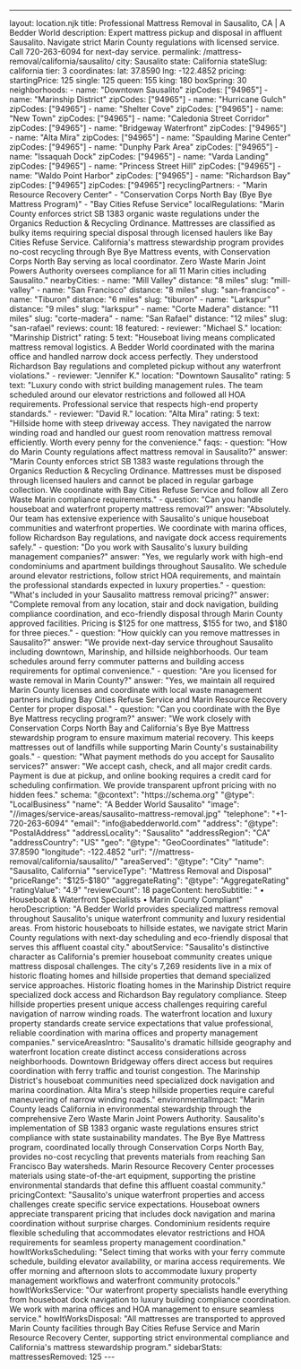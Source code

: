 ---
layout: location.njk
title: Professional Mattress Removal in Sausalito, CA | A Bedder World
description: Expert mattress pickup and disposal in affluent Sausalito. Navigate strict Marin County regulations with licensed service. Call 720-263-6094 for next-day service.
permalink: /mattress-removal/california/sausalito/
city: Sausalito state: California stateSlug: california tier: 3 coordinates: lat: 37.8590 lng: -122.4852 pricing: startingPrice: 125 single: 125 queen: 155 king: 180 boxSpring: 30 neighborhoods: - name: "Downtown Sausalito" zipCodes: ["94965"] - name: "Marinship District" zipCodes: ["94965"] - name: "Hurricane Gulch" zipCodes: ["94965"] - name: "Shelter Cove" zipCodes: ["94965"] - name: "New Town" zipCodes: ["94965"] - name: "Caledonia Street Corridor" zipCodes: ["94965"] - name: "Bridgeway Waterfront" zipCodes: ["94965"] - name: "Alta Mira" zipCodes: ["94965"] - name: "Spaulding Marine Center" zipCodes: ["94965"] - name: "Dunphy Park Area" zipCodes: ["94965"] - name: "Issaquah Dock" zipCodes: ["94965"] - name: "Varda Landing" zipCodes: ["94965"] - name: "Princess Street Hill" zipCodes: ["94965"] - name: "Waldo Point Harbor" zipCodes: ["94965"] - name: "Richardson Bay" zipCodes: ["94965"] zipCodes: ["94965"] recyclingPartners: - "Marin Resource Recovery Center" - "Conservation Corps North Bay (Bye Bye Mattress Program)" - "Bay Cities Refuse Service" localRegulations: "Marin County enforces strict SB 1383 organic waste regulations under the Organics Reduction & Recycling Ordinance. Mattresses are classified as bulky items requiring special disposal through licensed haulers like Bay Cities Refuse Service. California's mattress stewardship program provides no-cost recycling through Bye Bye Mattress events, with Conservation Corps North Bay serving as local coordinator. Zero Waste Marin Joint Powers Authority oversees compliance for all 11 Marin cities including Sausalito." nearbyCities: - name: "Mill Valley" distance: "8 miles" slug: "mill-valley" - name: "San Francisco" distance: "8 miles" slug: "san-francisco" - name: "Tiburon" distance: "6 miles" slug: "tiburon" - name: "Larkspur" distance: "9 miles" slug: "larkspur" - name: "Corte Madera" distance: "11 miles" slug: "corte-madera" - name: "San Rafael" distance: "12 miles" slug: "san-rafael" reviews: count: 18 featured: - reviewer: "Michael S." location: "Marinship District" rating: 5 text: "Houseboat living means complicated mattress removal logistics. A Bedder World coordinated with the marina office and handled narrow dock access perfectly. They understood Richardson Bay regulations and completed pickup without any waterfront violations." - reviewer: "Jennifer K." location: "Downtown Sausalito" rating: 5 text: "Luxury condo with strict building management rules. The team scheduled around our elevator restrictions and followed all HOA requirements. Professional service that respects high-end property standards." - reviewer: "David R." location: "Alta Mira" rating: 5 text: "Hillside home with steep driveway access. They navigated the narrow winding road and handled our guest room renovation mattress removal efficiently. Worth every penny for the convenience." faqs: - question: "How do Marin County regulations affect mattress removal in Sausalito?" answer: "Marin County enforces strict SB 1383 waste regulations through the Organics Reduction & Recycling Ordinance. Mattresses must be disposed through licensed haulers and cannot be placed in regular garbage collection. We coordinate with Bay Cities Refuse Service and follow all Zero Waste Marin compliance requirements." - question: "Can you handle houseboat and waterfront property mattress removal?" answer: "Absolutely. Our team has extensive experience with Sausalito's unique houseboat communities and waterfront properties. We coordinate with marina offices, follow Richardson Bay regulations, and navigate dock access requirements safely." - question: "Do you work with Sausalito's luxury building management companies?" answer: "Yes, we regularly work with high-end condominiums and apartment buildings throughout Sausalito. We schedule around elevator restrictions, follow strict HOA requirements, and maintain the professional standards expected in luxury properties." - question: "What's included in your Sausalito mattress removal pricing?" answer: "Complete removal from any location, stair and dock navigation, building compliance coordination, and eco-friendly disposal through Marin County approved facilities. Pricing is $125 for one mattress, $155 for two, and $180 for three pieces." - question: "How quickly can you remove mattresses in Sausalito?" answer: "We provide next-day service throughout Sausalito including downtown, Marinship, and hillside neighborhoods. Our team schedules around ferry commuter patterns and building access requirements for optimal convenience." - question: "Are you licensed for waste removal in Marin County?" answer: "Yes, we maintain all required Marin County licenses and coordinate with local waste management partners including Bay Cities Refuse Service and Marin Resource Recovery Center for proper disposal." - question: "Can you coordinate with the Bye Bye Mattress recycling program?" answer: "We work closely with Conservation Corps North Bay and California's Bye Bye Mattress stewardship program to ensure maximum material recovery. This keeps mattresses out of landfills while supporting Marin County's sustainability goals." - question: "What payment methods do you accept for Sausalito services?" answer: "We accept cash, check, and all major credit cards. Payment is due at pickup, and online booking requires a credit card for scheduling confirmation. We provide transparent upfront pricing with no hidden fees." schema: "@context": "https://schema.org" "@type": "LocalBusiness" "name": "A Bedder World Sausalito" "image": "//images/service-areas/sausalito-mattress-removal.jpg" "telephone": "+1-720-263-6094" "email": "info@abedderworld.com" "address": "@type": "PostalAddress" "addressLocality": "Sausalito" "addressRegion": "CA" "addressCountry": "US" "geo": "@type": "GeoCoordinates" "latitude": 37.8590 "longitude": -122.4852 "url": "//mattress-removal/california/sausalito/" "areaServed": "@type": "City" "name": "Sausalito, California" "serviceType": "Mattress Removal and Disposal" "priceRange": "$125-$180" "aggregateRating": "@type": "AggregateRating" "ratingValue": "4.9" "reviewCount": 18 pageContent: heroSubtitle: " • Houseboat & Waterfront Specialists • Marin County Compliant" heroDescription: "A Bedder World provides specialized mattress removal throughout Sausalito's unique waterfront community and luxury residential areas. From historic houseboats to hillside estates, we navigate strict Marin County regulations with next-day scheduling and eco-friendly disposal that serves this affluent coastal city." aboutService: "Sausalito's distinctive character as California's premier houseboat community creates unique mattress disposal challenges. The city's 7,269 residents live in a mix of historic floating homes and hillside properties that demand specialized service approaches. Historic floating homes in the Marinship District require specialized dock access and Richardson Bay regulatory compliance. Steep hillside properties present unique access challenges requiring careful navigation of narrow winding roads. The waterfront location and luxury property standards create service expectations that value professional, reliable coordination with marina offices and property management companies." serviceAreasIntro: "Sausalito's dramatic hillside geography and waterfront location create distinct access considerations across neighborhoods. Downtown Bridgeway offers direct access but requires coordination with ferry traffic and tourist congestion. The Marinship District's houseboat communities need specialized dock navigation and marina coordination. Alta Mira's steep hillside properties require careful maneuvering of narrow winding roads." environmentalImpact: "Marin County leads California in environmental stewardship through the comprehensive Zero Waste Marin Joint Powers Authority. Sausalito's implementation of SB 1383 organic waste regulations ensures strict compliance with state sustainability mandates. The Bye Bye Mattress program, coordinated locally through Conservation Corps North Bay, provides no-cost recycling that prevents materials from reaching San Francisco Bay watersheds. Marin Resource Recovery Center processes materials using state-of-the-art equipment, supporting the pristine environmental standards that define this affluent coastal community." pricingContext: "Sausalito's unique waterfront properties and access challenges create specific service expectations. Houseboat owners appreciate transparent pricing that includes dock navigation and marina coordination without surprise charges. Condominium residents require flexible scheduling that accommodates elevator restrictions and HOA requirements for seamless property management coordination." howItWorksScheduling: "Select timing that works with your ferry commute schedule, building elevator availability, or marina access requirements. We offer morning and afternoon slots to accommodate luxury property management workflows and waterfront community protocols." howItWorksService: "Our waterfront property specialists handle everything from houseboat dock navigation to luxury building compliance coordination. We work with marina offices and HOA management to ensure seamless service." howItWorksDisposal: "All mattresses are transported to approved Marin County facilities through Bay Cities Refuse Service and Marin Resource Recovery Center, supporting strict environmental compliance and California's mattress stewardship program." sidebarStats: mattressesRemoved: 125 ---